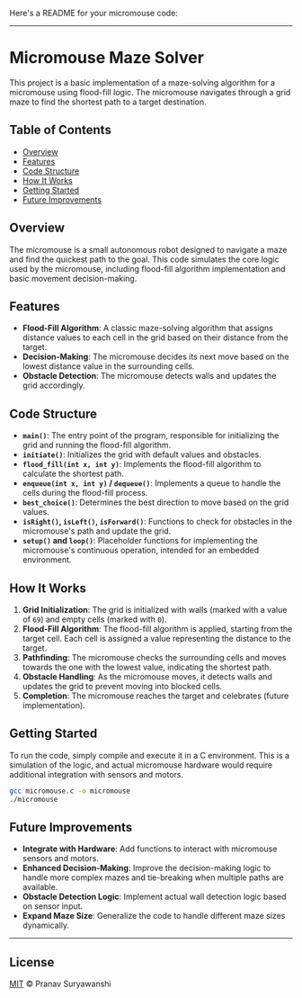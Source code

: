 Here's a README for your micromouse code:

---

# Micromouse Maze Solver

This project is a basic implementation of a maze-solving algorithm for a micromouse using flood-fill logic. The micromouse navigates through a grid maze to find the shortest path to a target destination.

## Table of Contents

- [Overview](#overview)
- [Features](#features)
- [Code Structure](#code-structure)
- [How It Works](#how-it-works)
- [Getting Started](#getting-started)
- [Future Improvements](#future-improvements)

## Overview

The micromouse is a small autonomous robot designed to navigate a maze and find the quickest path to the goal. This code simulates the core logic used by the micromouse, including flood-fill algorithm implementation and basic movement decision-making.

## Features

- **Flood-Fill Algorithm**: A classic maze-solving algorithm that assigns distance values to each cell in the grid based on their distance from the target.
- **Decision-Making**: The micromouse decides its next move based on the lowest distance value in the surrounding cells.
- **Obstacle Detection**: The micromouse detects walls and updates the grid accordingly.

## Code Structure

- **`main()`**: The entry point of the program, responsible for initializing the grid and running the flood-fill algorithm.
- **`initiate()`**: Initializes the grid with default values and obstacles.
- **`flood_fill(int x, int y)`**: Implements the flood-fill algorithm to calculate the shortest path.
- **`enqueue(int x, int y)` / `dequeue()`**: Implements a queue to handle the cells during the flood-fill process.
- **`best_choice()`**: Determines the best direction to move based on the grid values.
- **`isRight()`, `isLeft()`, `isForward()`**: Functions to check for obstacles in the micromouse's path and update the grid.
- **`setup()` and `loop()`**: Placeholder functions for implementing the micromouse's continuous operation, intended for an embedded environment.

## How It Works

1. **Grid Initialization**: The grid is initialized with walls (marked with a value of `69`) and empty cells (marked with `0`).
2. **Flood-Fill Algorithm**: The flood-fill algorithm is applied, starting from the target cell. Each cell is assigned a value representing the distance to the target.
3. **Pathfinding**: The micromouse checks the surrounding cells and moves towards the one with the lowest value, indicating the shortest path.
4. **Obstacle Handling**: As the micromouse moves, it detects walls and updates the grid to prevent moving into blocked cells.
5. **Completion**: The micromouse reaches the target and celebrates (future implementation).

## Getting Started

To run the code, simply compile and execute it in a C environment. This is a simulation of the logic, and actual micromouse hardware would require additional integration with sensors and motors.

```bash
gcc micromouse.c -o micromouse
./micromouse
```

## Future Improvements

- **Integrate with Hardware**: Add functions to interact with micromouse sensors and motors.
- **Enhanced Decision-Making**: Improve the decision-making logic to handle more complex mazes and tie-breaking when multiple paths are available.
- **Obstacle Detection Logic**: Implement actual wall detection logic based on sensor input.
- **Expand Maze Size**: Generalize the code to handle different maze sizes dynamically.

---

## License
[MIT](LICENSE) © Pranav Suryawanshi

